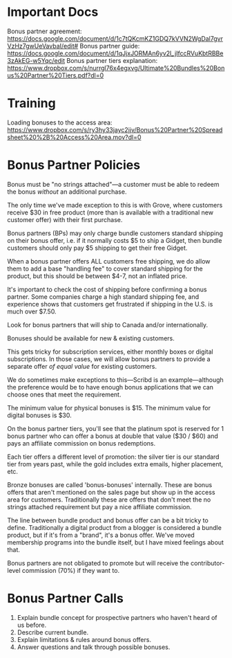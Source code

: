 <!-- TITLE: Bonus Partner Recruitment FAQs -->
<!-- SUBTITLE: A quick summary of Bonus Partner Recruitment FAQs -->

# Important Docs
Bonus partner agreement: https://docs.google.com/document/d/1c7tQKcmKZ1GDQ7kVVN2WgDal7gvrVzHz7gwUeVavbaI/edit#
Bonus partner guide: https://docs.google.com/document/d/1qJjxJORMAn6yv2l_jIfccRVuKbtRBBe3zAkEG-w5Yqc/edit
Bonus partner tiers explanation: https://www.dropbox.com/s/nurrgl76x4egxvg/Ultimate%20Bundles%20Bonus%20Partner%20Tiers.pdf?dl=0

# Training 
Loading bonuses to the access area: https://www.dropbox.com/s/ry3hy33jayc2jjv/Bonus%20Partner%20Spreadsheet%20%2B%20Access%20Area.mov?dl=0

# Bonus Partner Policies
Bonus must be "no strings attached"—a customer must be able to redeem the bonus *without* an additional purchase. 

The only time we've made exception to this is with Grove, where customers receive $30 in free product (more than is available with a traditional new customer offer) with their first purchase.

Bonus partners (BPs) may only charge bundle customers standard shipping on their bonus offer, i.e. if it normally costs $5 to ship a Gidget, then bundle customers should only pay $5 shipping to get their free Gidget.

When a bonus partner offers ALL customers free shipping, we do allow them to add a base "handling fee" to cover standard shipping for the product, but this should be between $4-7, not an inflated price.

It's important to check the cost of shipping before confirming a bonus partner. Some companies charge a high standard shipping fee, and experience shows that customers get frustrated if shipping in the U.S. is much over $7.50.

Look for bonus partners that will ship to Canada and/or internationally.

Bonuses should be available for new & existing customers. 

This gets tricky for subscription services, either monthly boxes or digital subscriptions. In those cases, we will allow bonus partners to provide a separate offer *of equal value* for existing customers. 

We do sometimes make exceptions to this—Scribd is an example—although the preference would be to have enough bonus applications that we can choose ones that meet the requirement.

The minimum value for physical bonuses is $15. The minimum value for digital bonuses is $30. 

On the bonus partner tiers, you'll see that the platinum spot is reserved for 1 bonus partner who can offer a bonus at double that value ($30 / $60) and pays an affiliate commission on bonus redemptions.

Each tier offers a different level of promotion: the silver tier is our standard tier from years past, while the gold includes extra emails, higher placement, etc.

Bronze bonuses are called 'bonus-bonuses' internally. These are bonus offers that aren't mentioned on the sales page but show up in the access area for customers. Traditionally these are offers that don't meet the no strings attached requirement but pay a nice affiliate commission.

The line between bundle product and bonus offer can be a bit tricky to define. Traditionally a digital product from a blogger is considered a bundle product, but if it's from a "brand", it's a bonus offer. We've moved membership programs into the bundle itself, but I have mixed feelings about that.

Bonus partners are not obligated to promote but will receive the contributor-level commission (70%) if they want to. 

# Bonus Partner Calls
1. Explain bundle concept for prospective partners who haven't heard of us before.
2. Describe current bundle.
3. Explain limitations & rules around bonus offers.
3. Answer questions and talk through possible bonuses.